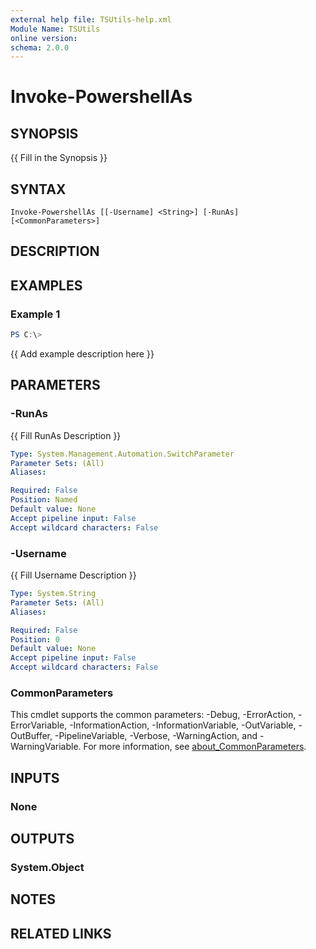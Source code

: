 ```yaml
---
external help file: TSUtils-help.xml
Module Name: TSUtils
online version:
schema: 2.0.0
---
```


# Invoke-PowershellAs

## SYNOPSIS
{{ Fill in the Synopsis }}

## SYNTAX

```
Invoke-PowershellAs [[-Username] <String>] [-RunAs] [<CommonParameters>]
```

## DESCRIPTION


## EXAMPLES

### Example 1
```powershell
PS C:\> 
```

{{ Add example description here }}

## PARAMETERS

### -RunAs
{{ Fill RunAs Description }}

```yaml
Type: System.Management.Automation.SwitchParameter
Parameter Sets: (All)
Aliases:

Required: False
Position: Named
Default value: None
Accept pipeline input: False
Accept wildcard characters: False
```

### -Username
{{ Fill Username Description }}

```yaml
Type: System.String
Parameter Sets: (All)
Aliases:

Required: False
Position: 0
Default value: None
Accept pipeline input: False
Accept wildcard characters: False
```

### CommonParameters
This cmdlet supports the common parameters: -Debug, -ErrorAction, -ErrorVariable, -InformationAction, -InformationVariable, -OutVariable, -OutBuffer, -PipelineVariable, -Verbose, -WarningAction, and -WarningVariable. For more information, see [about_CommonParameters](http://go.microsoft.com/fwlink/?LinkID=113216).

## INPUTS

### None

## OUTPUTS

### System.Object
## NOTES

## RELATED LINKS
